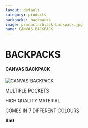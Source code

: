 ```yaml
---
layout: default
category: products
backpacks: backpacks
image: products/black-backpack.jpg
name: CANVAS BACKPACK
---
```


# BACKPACKS

#### CANVAS BACKPACK

![CANVAS BACKPACK](http://situ0020.github.com/ecommerce-website/images/products/backpack.jpg)

MULTIPLE POCKETS

HIGH QUALITY MATERIAL

COMES IN 7 DIFFERENT COLOURS

**$50**
